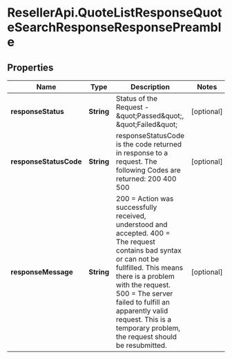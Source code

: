 # ResellerApi.QuoteListResponseQuoteSearchResponseResponsePreamble

## Properties

Name | Type | Description | Notes
------------ | ------------- | ------------- | -------------
**responseStatus** | **String** | Status of the Request - \&quot;Passed\&quot;, \&quot;Failed\&quot; | [optional] 
**responseStatusCode** | **String** | responseStatusCode is the code returned in response to a request. The following Codes are returned: 200 400 500 | [optional] 
**responseMessage** | **String** | 200 &#x3D; Action was successfully received, understood and accepted. 400 &#x3D; The request contains bad syntax or can not be fullfilled. This means there is a problem with the request. 500 &#x3D; The server failed to fulfill an apparently valid request. This is a temporary problem, the request should be resubmitted. | [optional] 


